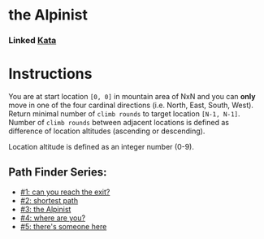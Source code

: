 # the Alpinist
### Linked [Kata](https://www.codewars.com/kata/576986639772456f6f00030c)

# Instructions

You are at start location `[0, 0]` in mountain area of NxN and you can **only** move in one of the four cardinal directions (i.e. North, East, South, West). Return minimal number of `climb rounds` to target location `[N-1, N-1]`. Number of `climb rounds` between adjacent locations is defined as difference of location altitudes (ascending or descending).

Location altitude is defined as an integer number (0-9).

## Path Finder Series:
-	[#1: can you reach the exit?](https://www.codewars.com/kata/5765870e190b1472ec0022a2)
-	[#2: shortest path](https://www.codewars.com/kata/57658bfa28ed87ecfa00058a)
-	[#3: the Alpinist](https://www.codewars.com/kata/576986639772456f6f00030c)
-	[#4: where are you?](https://www.codewars.com/kata/5a0573c446d8435b8e00009f)
-	[#5: there's someone here](https://www.codewars.com/kata/5a05969cba2a14e541000129)
